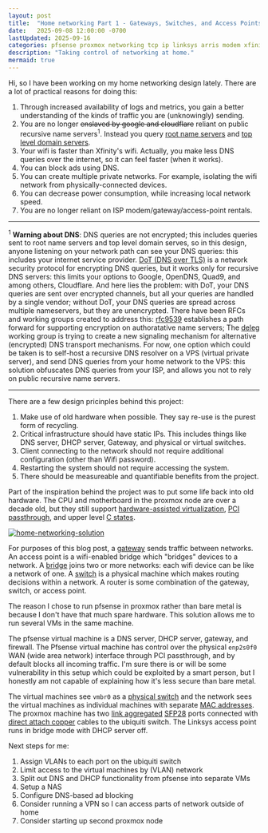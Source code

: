 ```yaml
---
layout: post
title:  "Home networking Part 1 - Gateways, Switches, and Access Points"
date:   2025-09-08 12:00:00 -0700
lastUpdated: 2025-09-16
categories: pfsense proxmox networking tcp ip linksys arris modem xfinity comcast wifi ubiquiti
description: "Taking control of networking at home."
mermaid: true
---
```


Hi, so I have been working on my home networking design lately. There are a lot of practical reasons for doing this:

1. Through increased availability of logs and metrics, you gain a better understanding of the kinds of traffic you are (unknowingly) sending.
2. You are no longer ~~enslaved by google and cloudflare~~ reliant on public recursive name servers<sup>1</sup>. Instead you query [root name servers](https://en.wikipedia.org/wiki/Root_name_server#Root_server_addresses) and [top level domain servers](https://en.wikipedia.org/wiki/List_of_Internet_top-level_domains).
3. Your wifi is faster than Xfinity's wifi. Actually, you make less DNS queries over the internet, so it can feel faster (when it works).
4. You can block ads using DNS.
5. You can create multiple private networks. For example, isolating the wifi network from physically-connected devices.
6. You can decrease power consumption, while increasing local network speed.
7. You are no longer reliant on ISP modem/gateway/access-point rentals.

---
<sup>1</sup> **Warning about DNS**: DNS queries are not encrypted; this includes queries sent to root name servers and top level domain serves, so in this design, anyone listening on your network path can see your DNS queries: this includes your internet service provider. [DoT (DNS over TLS)](https://en.wikipedia.org/wiki/DNS_over_TLS) is a network security protocol for encrypting DNS queries, but it works only for recursive DNS servers: this limits your options to Google, OpenDNS, Quad9, and among others, Cloudflare. And here lies the problem: with DoT, your DNS queries are sent over encrypted channels, but all your queries are handled by a single vendor; without DoT, your DNS queries are spread across multiple nameservers, but they are unencrypted. There have been RFCs and working groups created to address this: [rfc9539](https://datatracker.ietf.org/doc/rfc9539/) establishes a path forward for supporting encryption on authoratative name servers; The [deleg](https://datatracker.ietf.org/wg/deleg/about/) working group is trying to create a new signaling mechanism for alternative (encrypted) DNS transport mechanisms. For now, one option which could be taken is to self-host a recursive DNS resolver on a VPS (virtual private server), and send DNS queries from your home network to the VPS: this solution obfuscates DNS queries from your ISP, and allows you not to rely on public recursive name servers.

---

There are a few design pricinples behind this project:
1. Make use of old hardware when possible. They say re-use is the purest form of recycling.
2. Critical infrastructure should have static IPs. This includes things like DNS server, DHCP server, Gateway, and physical or virtual switches.
3. Client connecting to the network should not require additional configuration (other than Wifi password).
4. Restarting the system should not require accessing the system.
5. There should be measureable and quantifiable benefits from the project.

Part of the inspiration behind the project was to put some life back into old hardware. The CPU and motherboard in the proxmox node are over a decade old, but they still support [hardware-assisted virtualization](https://en.wikipedia.org/wiki/X86_virtualization), [PCI passthrough](https://en.wikipedia.org/wiki/Single-root_input/output_virtualization), and upper level [C states](https://en.wikipedia.org/wiki/ACPI).

[![home-networking-solution](/assets/img/Home-networking.webp)](/assets/img/Home-networking.webp)

For purposes of this blog post, a [gateway](https://en.wikipedia.org/wiki/Gateway_(telecommunications)) sends traffic between networks. An access point is a wifi-enabled bridge which "bridges" devices to a network. A [bridge](https://en.wikipedia.org/wiki/Network_bridge) joins two or more networks: each wifi device can be like a network of one. A [switch](https://en.wikipedia.org/wiki/Multilayer_switch#Layer-2_switching) is a physical machine which makes routing decisions within a network. A router is some combination of the gateway, switch, or access point.

The reason I chose to run pfsense in proxmox rather than bare metal is because I don't have that much spare hardware. This solution allows me to run several VMs in the same machine.

The pfsense virtual machine is a DNS server, DHCP server, gateway, and firewall. The Pfsense virtual machine has control over the physical `enp2s0f0` WAN (wide area network) interface through PCI passthrough, and by default blocks all incoming traffic. I'm sure there is or will be some vulnerability in this setup which could be exploited by a smart person, but I honestly am not capable of explaining how it's less secure than bare metal.

The virtual machines see `vmbr0` as a [physical switch](https://wiki.archlinux.org/title/Network_bridge) and the network sees the virtual machines as individual machines with separate [MAC addresses](https://en.wikipedia.org/wiki/MAC_address). The proxmox machine has two [link aggregated](https://en.wikipedia.org/wiki/Link_aggregation) [SFP28](https://en.wikipedia.org/wiki/Small_Form-factor_Pluggable) ports connected with [direct attach copper](https://en.wikipedia.org/wiki/Twinaxial_cabling) cables to the ubiquiti switch. The Linksys access point runs in bridge mode with DHCP server off.

Next steps for me:
1. Assign VLANs to each port on the ubiquiti switch
2. Limit access to the virtual machines by (VLAN) network
3. Split out DNS and DHCP functionality from pfsense into separate VMs
4. Setup a NAS
5. Configure DNS-based ad blocking
6. Consider running a VPN so I can access parts of network outside of home
7. Consider starting up second proxmox node
